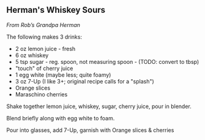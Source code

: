 ## Herman's Whiskey Sours
*From Rob’s Grandpa Herman*

The following makes 3 drinks:

- 2 oz lemon juice - fresh
- 6 oz whiskey
- 5 tsp sugar - reg. spoon, not measuring spoon - (TODO: convert to tbsp)
- "touch" of cherry juice
- 1 egg white (maybe less; quite foamy)
- 3 oz 7-Up (I like 3+; original recipe calls for a "splash")
- Orange slices
- Maraschino cherries

Shake together lemon juice, whiskey, sugar, cherry juice, pour in blender.

Blend briefly along with egg white to foam.

Pour into glasses, add 7-Up, garnish with Orange slices & cherries

